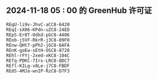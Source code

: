 ## 2024-11-18 05 : 00 的 GreenHub 许可证
```
REqU-li9v-JhvC-aCC8-6420
REqI-sX06-KPdn-uZC8-24ED
REpS-Er8T-Odkd-pGC8-4406
REob-j5VF-RkrR-j3C8-89F0
REnw-QHt7-pPh2-jGC8-6AFA
REnK-goEw-sEtH-OSC8-8728
REhl-rFYj-2xed-xKC8-104C
REfq-PDKC-7Irx-LRC8-8DC7
REfl-KILg-v8Le-j7C8-FBDF
REdS-4MJa-wnIP-RzC8-D7F3
```
